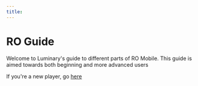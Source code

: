 ```yaml
---
title: 
---
```

# RO Guide

Welcome to Luminary's guide to different parts of RO Mobile. This guide is aimed towards both beginning and more advanced users

If you're a new player, go [here]({{site.baseurl}}/tips/newplayer)
